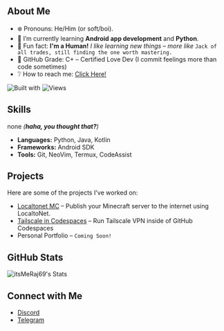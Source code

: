 ## About Me

- ❄️ Pronouns: He/Him (or soft/boi).
- 🐥 I’m currently learning **Android app development** and **Python**.
- 🥢 Fun fact: **I'm a Human!** *I like learning new things – more like* `Jack of all trades, still finding the one worth mastering.`
- 🎐 GitHub Grade: C+ – Certified Love Dev (I commit feelings more than code sometimes)
- ❔ How to reach me: [Click Here!](https://github.com/itsMeRaj69#connect-with-me)

![Built with](https://img.shields.io/badge/built%20with-curiosity-d7b89c?style=flat-square)  ![Views](https://img.shields.io/badge/profile%20views-%E2%89%AA%20you%20noticed-c9c19f?style=flat-square) 

## Skills  
none *(**haha, you thought that?**)*

- **Languages:** Python, Java, Kotlin  
- **Frameworks:** Android SDK  
- **Tools:** Git, NeoVim, Termux, CodeAssist  

## Projects

Here are some of the projects I've worked on:

- [Localtonet MC](https://github.com/itsMeRaj69/localtonet-mc) – Publish your Minecraft server to the internet using LocaltoNet.  
- [Tailscale in Codespaces](https://github.com/itsMeRaj69/tailscale-codespaces) – Run Tailscale VPN inside of GitHub Codespaces  
- Personal Portfolio – `Coming Soon!`

## GitHub Stats

![itsMeRaj69's Stats](https://github-readme-stats.vercel.app/api?username=itsMeRaj69&theme=material-palenight&show_icons=true&hide_border=false&count_private=true)

## Connect with Me

- [Discord](https://discord.com/users/892259622621151252)  
- [Telegram](https://iamraj69.t.me)
